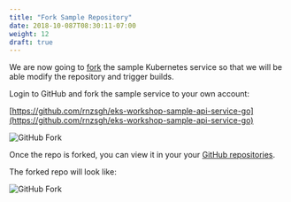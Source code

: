 ```yaml
---
title: "Fork Sample Repository"
date: 2018-10-087T08:30:11-07:00
weight: 12
draft: true
---
```


We are now going to [fork](https://help.github.com/articles/fork-a-repo/) the sample Kubernetes service
so that we will be able modify the repository and trigger builds.

Login to GitHub and fork the sample service to your own account:

[https://github.com/rnzsgh/eks-workshop-sample-api-service-go](https://github.com/rnzsgh/eks-workshop-sample-api-service-go)

![GitHub Fork](/images/codepipeline/github_fork.png)

Once the repo is forked, you can view it in your your [GitHub repositories](https://github.com).

The forked repo will look like:

![GitHub Fork](/images/codepipeline/github_fork_example.png)



